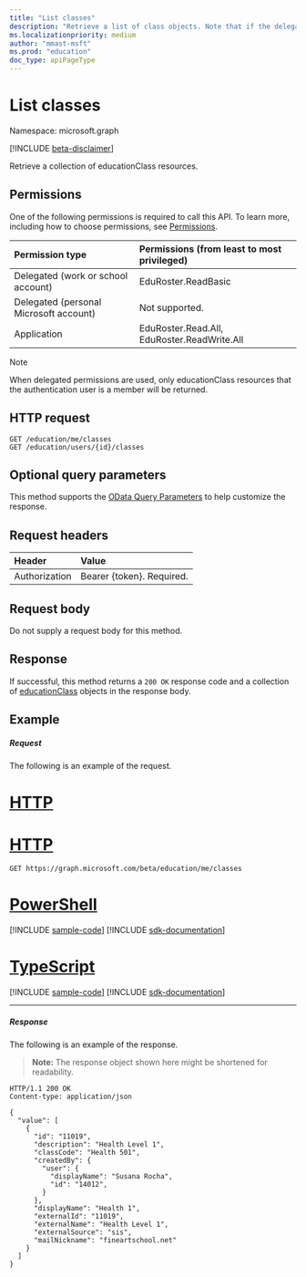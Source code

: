 ```yaml
---
title: "List classes"
description: "Retrieve a list of class objects. Note that if the delegated token is used, members can only see information about their own classes. "
ms.localizationpriority: medium
author: "mmast-msft"
ms.prod: "education"
doc_type: apiPageType
---
```


# List classes

Namespace: microsoft.graph

[!INCLUDE [beta-disclaimer](../../includes/beta-disclaimer.md)]

Retrieve a collection of educationClass resources.

## Permissions

One of the following permissions is required to call this API. To learn more, including how to choose permissions, see [Permissions](/graph/permissions-reference).

| Permission type                        | Permissions (from least to most privileged) |
| :------------------------------------- | :------------------------------------------ |
| Delegated (work or school account)     | EduRoster.ReadBasic                         |
| Delegated (personal Microsoft account) | Not supported.                              |
| Application                            | EduRoster.Read.All, EduRoster.ReadWrite.All |

> [!NOTE]
> When delegated permissions are used, only educationClass resources that the authentication user is a member will be returned.

## HTTP request

<!-- { "blockType": "ignored" } -->

```http
GET /education/me/classes
GET /education/users/{id}/classes
```

## Optional query parameters

This method supports the [OData Query Parameters](/graph/query-parameters) to help customize the response.

## Request headers

| Header        | Value                     |
| :------------ | :------------------------ |
| Authorization | Bearer {token}. Required. |

## Request body

Do not supply a request body for this method.

## Response

If successful, this method returns a `200 OK` response code and a collection of [educationClass](../resources/educationclass.md) objects in the response body.

## Example

##### Request

The following is an example of the request.

# [HTTP](#tab/http)

# [HTTP](#tab/http)
<!-- {
  "blockType": "request",
  "name": "get_classes_3"
}-->

```msgraph-interactive
GET https://graph.microsoft.com/beta/education/me/classes
```

# [PowerShell](#tab/powershell)
[!INCLUDE [sample-code](../includes/snippets/powershell/get-classes-3-powershell-snippets.md)]
[!INCLUDE [sdk-documentation](../includes/snippets/snippets-sdk-documentation-link.md)]

# [TypeScript](#tab/typescript)
[!INCLUDE [sample-code](../includes/snippets/typescript/get-classes-3-typescript-snippets.md)]
[!INCLUDE [sdk-documentation](../includes/snippets/snippets-sdk-documentation-link.md)]

---


##### Response

The following is an example of the response.

> **Note:** The response object shown here might be shortened for readability.

<!-- {
  "blockType": "response",
  "truncated": true,
  "@odata.type": "microsoft.graph.educationClass",
  "isCollection": true
} -->

```http
HTTP/1.1 200 OK
Content-type: application/json

{
  "value": [
    {
      "id": "11019",
      "description": "Health Level 1",
      "classCode": "Health 501",
      "createdBy": {
        "user": {
          "displayName": "Susana Rocha",
          "id": "14012",
        }
      },
      "displayName": "Health 1",
      "externalId": "11019",
      "externalName": "Health Level 1",
      "externalSource": "sis",
      "mailNickname": "fineartschool.net"
    }
  ]
}
```

<!-- uuid: 8fcb5dbc-d5aa-4681-8e31-b001d5168d79
2015-10-25 14:57:30 UTC -->
<!--
{
  "type": "#page.annotation",
  "description": "List classes",
  "keywords": "",
  "section": "documentation",
  "tocPath": "",
  "suppressions": [
  ]
}
-->

